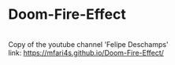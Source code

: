 # Doom-Fire-Effect
<br>Copy of the youtube channel 'Felipe Deschamps'</br>
link: https://mfari4s.github.io/Doom-Fire-Effect/
